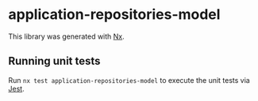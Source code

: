 # application-repositories-model

This library was generated with [Nx](https://nx.dev).

## Running unit tests

Run `nx test application-repositories-model` to execute the unit tests via [Jest](https://jestjs.io).

